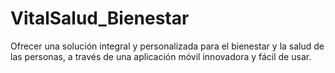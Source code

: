 # VitalSalud_Bienestar
Ofrecer una solución integral y                                     personalizada para el bienestar y la salud de las personas, a través de una                                     aplicación móvil innovadora y fácil de usar.
